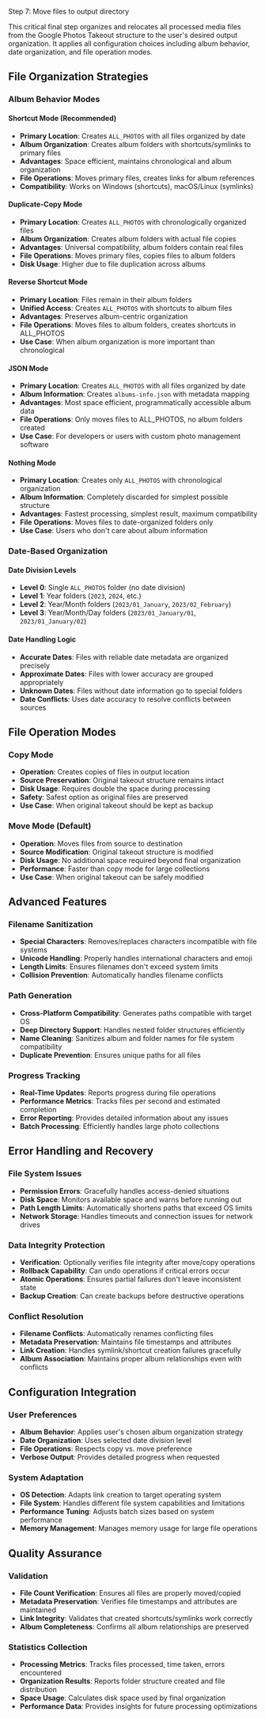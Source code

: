 Step 7: Move files to output directory

This critical final step organizes and relocates all processed media files from the
Google Photos Takeout structure to the user's desired output organization. It applies
all configuration choices including album behavior, date organization, and file operation modes.

## File Organization Strategies

### Album Behavior Modes

#### Shortcut Mode (Recommended)
- **Primary Location**: Creates `ALL_PHOTOS` with all files organized by date
- **Album Organization**: Creates album folders with shortcuts/symlinks to primary files
- **Advantages**: Space efficient, maintains chronological and album organization
- **File Operations**: Moves primary files, creates links for album references
- **Compatibility**: Works on Windows (shortcuts), macOS/Linux (symlinks)

#### Duplicate-Copy Mode
- **Primary Location**: Creates `ALL_PHOTOS` with chronologically organized files
- **Album Organization**: Creates album folders with actual file copies
- **Advantages**: Universal compatibility, album folders contain real files
- **File Operations**: Moves primary files, copies files to album folders
- **Disk Usage**: Higher due to file duplication across albums

#### Reverse Shortcut Mode
- **Primary Location**: Files remain in their album folders
- **Unified Access**: Creates `ALL_PHOTOS` with shortcuts to album files
- **Advantages**: Preserves album-centric organization
- **File Operations**: Moves files to album folders, creates shortcuts in ALL_PHOTOS
- **Use Case**: When album organization is more important than chronological

#### JSON Mode
- **Primary Location**: Creates `ALL_PHOTOS` with all files organized by date
- **Album Information**: Creates `albums-info.json` with metadata mapping
- **Advantages**: Most space efficient, programmatically accessible album data
- **File Operations**: Only moves files to ALL_PHOTOS, no album folders created
- **Use Case**: For developers or users with custom photo management software

#### Nothing Mode
- **Primary Location**: Creates only `ALL_PHOTOS` with chronological organization
- **Album Information**: Completely discarded for simplest possible structure
- **Advantages**: Fastest processing, simplest result, maximum compatibility
- **File Operations**: Moves files to date-organized folders only
- **Use Case**: Users who don't care about album information

### Date-Based Organization

#### Date Division Levels
- **Level 0**: Single `ALL_PHOTOS` folder (no date division)
- **Level 1**: Year folders (`2023`, `2024`, etc.)
- **Level 2**: Year/Month folders (`2023/01_January`, `2023/02_February`)
- **Level 3**: Year/Month/Day folders (`2023/01_January/01`, `2023/01_January/02`)

#### Date Handling Logic
- **Accurate Dates**: Files with reliable date metadata are organized precisely
- **Approximate Dates**: Files with lower accuracy are grouped appropriately
- **Unknown Dates**: Files without date information go to special folders
- **Date Conflicts**: Uses date accuracy to resolve conflicts between sources

## File Operation Modes

### Copy Mode
- **Operation**: Creates copies of files in output location
- **Source Preservation**: Original takeout structure remains intact
- **Disk Usage**: Requires double the space during processing
- **Safety**: Safest option as original files are preserved
- **Use Case**: When original takeout should be kept as backup

### Move Mode (Default)
- **Operation**: Moves files from source to destination
- **Source Modification**: Original takeout structure is modified
- **Disk Usage**: No additional space required beyond final organization
- **Performance**: Faster than copy mode for large collections
- **Use Case**: When original takeout can be safely modified

## Advanced Features

### Filename Sanitization
- **Special Characters**: Removes/replaces characters incompatible with file systems
- **Unicode Handling**: Properly handles international characters and emoji
- **Length Limits**: Ensures filenames don't exceed system limits
- **Collision Prevention**: Automatically handles filename conflicts

### Path Generation
- **Cross-Platform Compatibility**: Generates paths compatible with target OS
- **Deep Directory Support**: Handles nested folder structures efficiently
- **Name Cleaning**: Sanitizes album and folder names for file system compatibility
- **Duplicate Prevention**: Ensures unique paths for all files

### Progress Tracking
- **Real-Time Updates**: Reports progress during file operations
- **Performance Metrics**: Tracks files per second and estimated completion
- **Error Reporting**: Provides detailed information about any issues
- **Batch Processing**: Efficiently handles large photo collections

## Error Handling and Recovery

### File System Issues
- **Permission Errors**: Gracefully handles access-denied situations
- **Disk Space**: Monitors available space and warns before running out
- **Path Length Limits**: Automatically shortens paths that exceed OS limits
- **Network Storage**: Handles timeouts and connection issues for network drives

### Data Integrity Protection
- **Verification**: Optionally verifies file integrity after move/copy operations
- **Rollback Capability**: Can undo operations if critical errors occur
- **Atomic Operations**: Ensures partial failures don't leave inconsistent state
- **Backup Creation**: Can create backups before destructive operations

### Conflict Resolution
- **Filename Conflicts**: Automatically renames conflicting files
- **Metadata Preservation**: Maintains file timestamps and attributes
- **Link Creation**: Handles symlink/shortcut creation failures gracefully
- **Album Association**: Maintains proper album relationships even with conflicts

## Configuration Integration

### User Preferences
- **Album Behavior**: Applies user's chosen album organization strategy
- **Date Organization**: Uses selected date division level
- **File Operations**: Respects copy vs. move preference
- **Verbose Output**: Provides detailed progress when requested

### System Adaptation
- **OS Detection**: Adapts link creation to target operating system
- **File System**: Handles different file system capabilities and limitations
- **Performance Tuning**: Adjusts batch sizes based on system performance
- **Memory Management**: Manages memory usage for large file operations

## Quality Assurance

### Validation
- **File Count Verification**: Ensures all files are properly moved/copied
- **Metadata Preservation**: Verifies file timestamps and attributes are maintained
- **Link Integrity**: Validates that created shortcuts/symlinks work correctly
- **Album Completeness**: Confirms all album relationships are preserved

### Statistics Collection
- **Processing Metrics**: Tracks files processed, time taken, errors encountered
- **Organization Results**: Reports folder structure created and file distribution
- **Space Usage**: Calculates disk space used by final organization
- **Performance Data**: Provides insights for future processing optimizations